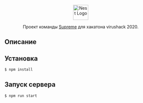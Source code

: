 <p align="center">
  <a href="https://virushack2020.nulnow.com" target="blank"><img src="https://virushack2020.nulnow.com/logo.png" width="50" alt="Nest Logo" /></a>
</p>
  
  <p align="center">Проект команды <a href="https://virushack2020.nulnow.com" target="blank">Supreme</a> для хакатона virushack 2020.</p>
    <p align="center">

  <!--[![Backers on Open Collective](https://opencollective.com/nest/backers/badge.svg)](https://opencollective.com/nest#backer)
  [![Sponsors on Open Collective](https://opencollective.com/nest/sponsors/badge.svg)](https://opencollective.com/nest#sponsor)-->

## Описание

<!-- [Nest](https://github.com/nestjs/nest) framework TypeScript starter repository. -->

## Установка

```bash
$ npm install
```

## Запуск сервера

```bash
$ npm run start
```

